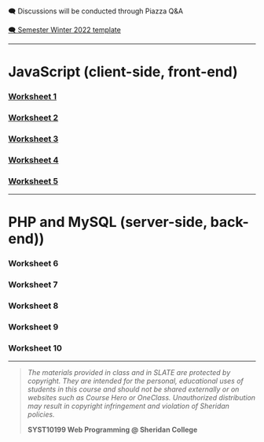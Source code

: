 🗨️ Discussions will be conducted through Piazza Q&A

[🗨️ Semester Winter 2022 template](projects/home2021/index_public.html)

---

# JavaScript (client-side, front-end)

### [Worksheet 1](worksheets/set01.md)

### [Worksheet 2](worksheets/set02.md)

### [Worksheet 3](worksheets/set03.md)

### [Worksheet 4](worksheets/set04.md)

### [Worksheet 5](worksheets/set05.md)

---

# PHP and MySQL (server-side, back-end))

### Worksheet 6

### Worksheet 7

### Worksheet 8

### Worksheet 9

### Worksheet 10

   
---
> *The materials provided in class and in SLATE are protected by copyright. They are intended for the personal, educational uses of students in this course and should not be shared externally or on websites such as Course Hero or OneClass. Unauthorized distribution may result in copyright infringement and violation of Sheridan policies.*
> 
> **SYST10199 Web Programming @ Sheridan College**


